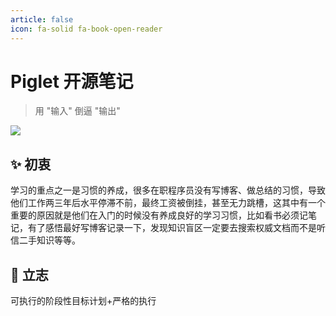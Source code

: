 ```yaml
---
article: false
icon: fa-solid fa-book-open-reader
---
```

# Piglet 开源笔记
> 用 "输入" 倒逼 "输出"

[![](https://img.shields.io/discord/1248900118166638672?color=%2385c8c8&label=Discord&logo=discord&style=for-the-badge)](https://discord.gg/cWAzWeZhFh)

## ✨ 初衷
学习的重点之一是习惯的养成，很多在职程序员没有写博客、做总结的习惯，导致他们工作两三年后水平停滞不前，最终工资被倒挂，甚至无力跳槽，这其中有一个重要的原因就是他们在入门的时候没有养成良好的学习习惯，比如看书必须记笔记，有了感悟最好写博客记录一下，发现知识盲区一定要去搜索权威文档而不是听信二手知识等等。

## 🧱 立志
可执行的阶段性目标计划+严格的执行